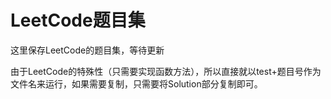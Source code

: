 # LeetCode题目集

这里保存LeetCode的题目集，等待更新  

由于LeetCode的特殊性（只需要实现函数方法），所以直接就以test+题目号作为文件名来运行，如果需要复制，只需要将Solution部分复制即可。
